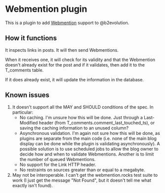 # Webmention plugin
This is a plugin to add [Webmention](http://www.w3.org/TR/webmention) support to @b2evolution.

## How it functions
It inspects links in posts.  It will then send Webmentions.

When it receives one, it will check for its validity and that the Webmention doesn't already exist for the post and if it validates, then add it to the T_comments table.

If it does already exist, it will update the information in the database.

## Known issues

1. It doesn't support all the MAY and SHOULD conditions of the spec.  In particular:
    * No caching.  I'm unsure how this will be done.  Just through a Last-Modified header (from T\_comments.comment\_last\_touched\_ts), or saving the caching information to an unused column?
    * Asynchronous validation.  I'm again not sure how this will be done, as plugins are separate from the main code (i.e. none of the main blog display can be done while the plugin is validating asynchronously).  A possible solution is to use scheduled jobs to allow the blog owner to decide how and when to validate Webmentions. Another is to limit the number of queued Webmentions.
    * No support for the Link HTTP header.
    * No restraints on sources greater than or equal to a megabyte.
1. May not be interoperable.  I can't get the webmention.rocks test suite to work (I just get the message "Not Found", but it doesn't tell me what exactly isn't found).
